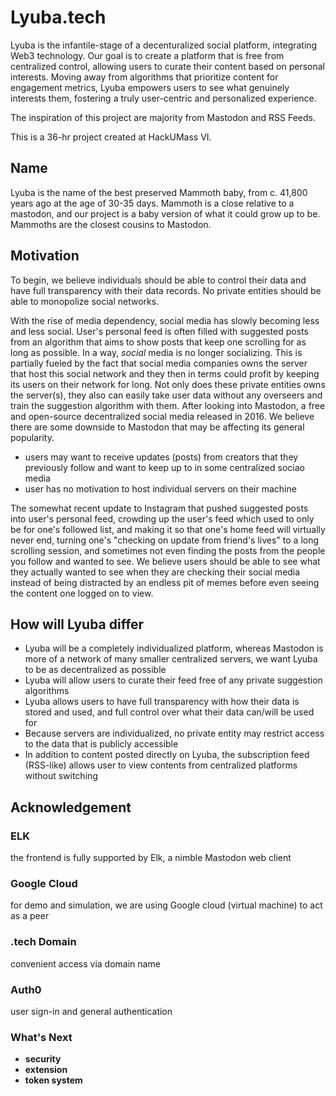 # Lyuba.tech
Lyuba is the infantile-stage of a decenturalized social platform, integrating Web3 technology. Our goal is to create a platform that is free from centralized control, allowing users to curate their content based on personal interests. Moving away from algorithms that prioritize content for engagement metrics, Lyuba empowers users to see what genuinely interests them, fostering a truly user-centric and personalized experience. 

The inspiration of this project are majority from Mastodon and RSS Feeds.

This is a 36-hr project created at HackUMass VI.

## Name
Lyuba is the name of the best preserved Mammoth baby, from c. 41,800 years ago at the age of 30-35 days. 
Mammoth is a close relative to a mastodon, and our project is a baby version of what it could grow up to be.
Mammoths are the closest cousins to Mastodon. 

## Motivation
To begin, we believe individuals should be able to control their data and have full transparency with their data records. No private entities should be able to monopolize social networks.

With the rise of media dependency, social media has slowly becoming less and less social. User's personal feed is often filled with suggested posts from an algorithm that aims to show posts that keep one scrolling for as long as possible. In a way, *social* media is no longer socializing. This is partially fueled by the fact that social media companies owns the server that host this social network and they then in terms could profit by keeping its users on their network for long. Not only does these private entities owns the server(s), they also can easily take user data without any overseers and train the suggestion algorithm with them. 
After looking into Mastodon, a free and open-source decentralized social media released in 2016. We believe there are some downside to Mastodon that may be affecting its general popularity. 
- users may want to receive updates (posts) from creators that they previously follow and want to keep up to in some centralized sociao media
- user has no motivation to host individual servers on their machine

The somewhat recent update to Instagram that pushed suggested posts into user's personal feed, crowding up the user's feed which used to only be for one's followed list, and making it so that one's home feed will virtually never end, turning one's "checking on update from friend's lives" to a long scrolling session, and sometimes not even finding the posts from the people you follow and wanted to see. We believe users should be able to see what they actually wanted to see when they are checking their social media instead of being distracted by an endless pit of memes before even seeing the content one logged on to view. 

## How will Lyuba differ
- Lyuba will be a completely individualized platform, whereas Mastodon is more of a network of many smaller centralized servers, we want Lyuba to be as decentralized as possible
- Lyuba will allow users to curate their feed free of any private suggestion algorithms
- Lyuba allows users to have full transparency with how their data is stored and used, and full control over what their data can/will be used for
- Because servers are individualized, no private entity may restrict access to the data that is publicly accessible
- In addition to content posted directly on Lyuba, the subscription feed (RSS-like) allows user to view contents from centralized platforms without switching

## Acknowledgement
### ELK
the frontend is fully supported by Elk, a nimble Mastodon web client

### Google Cloud
for demo and simulation, we are using Google cloud (virtual machine) to act as a peer

### .tech Domain
convenient access via domain name

### Auth0 
user sign-in and general authentication

### What's Next
 - **security**
 - **extension**
 - **token system**
